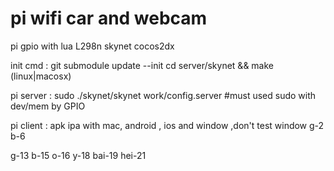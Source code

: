 pi wifi car and webcam
==================================

pi 
gpio with lua
L298n 
skynet
cocos2dx

init cmd :
	git submodule update --init
	cd server/skynet && make (linux|macosx)
	
pi server :
	sudo ./skynet/skynet work/config.server  #must used sudo with dev/mem by GPIO

pi client :
	apk  ipa with mac, android , ios and window  ,don't test window
g-2
b-6

g-13
b-15
o-16
y-18
bai-19
hei-21
